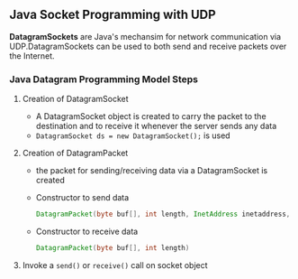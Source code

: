 ## Java Socket Programming with UDP

**DatagramSockets** are Java's mechansim for network communication via UDP.DatagramSockets can be used to both send and receive packets over the Internet.



### Java Datagram Programming Model Steps

1. Creation of DatagramSocket

   *  A DatagramSocket object is created to carry the packet to the destination and to receive it whenever the server sends any data
   * `DatagramSocket ds = new DatagramSocket();` is used

2. Creation of DatagramPacket

   * the packet for sending/receiving data via a DatagramSocket is created

   * Constructor to send data

     ```java
     DatagramPacket(byte buf[], int length, InetAddress inetaddress, int port)
     ```

   * Constructor to receive data

     ```java
     DatagramPacket(byte buf[], int length)
     ```

3. Invoke a `send()` or `receive()` call on socket object

